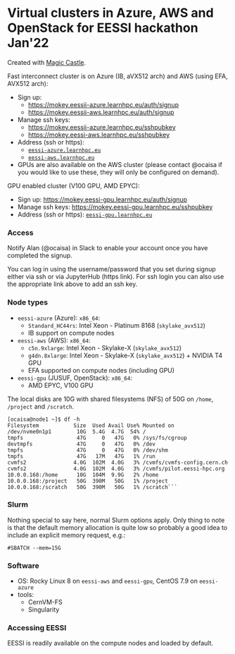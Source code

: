 # Virtual clusters in Azure, AWS and OpenStack for EESSI hackathon Jan'22

Created with [Magic Castle](https://github.com/ComputeCanada/magic_castle).

Fast interconnect cluster is on Azure (IB, aVX512 arch) and AWS (using EFA, AVX512 arch):
* Sign up:
  * https://mokey.eessii-azure.learnhpc.eu/auth/signup
  * https://mokey.eessii-aws.learnhpc.eu/auth/signup  
* Manage ssh keys:
  * https://mokey.eessii-azure.learnhpc.eu/sshpubkey
  * https://mokey.eessi-aws.learnhpc.eu/sshpubkey
* Address (ssh or https):
  * [``eessi-azure.learnhpc.eu``](eessi-azure.learnhpc.eu)
  * [``eessi-aws.learnhpc.eu``](eessi-aws.learnhpc.eu)
* GPUs are also available on the AWS cluster (please contact @ocaisa if you would like to
  use these, they will only be configured on demand).


GPU enabled cluster (V100 GPU, AMD EPYC):

* Sign up:  https://mokey.eessi-gpu.learnhpc.eu/auth/signup  
* Manage ssh keys:  https://mokey.eessi-gpu.learnhpc.eu/sshpubkey
* Address (ssh or https):  [``eessi-gpu.learnhpc.eu``](eessi-gpu.learnhpc.eu)

### Access

Notify Alan (@ocaisa) in Slack to enable your account once you have completed the signup.

You can log in using the username/password that you set during signup either via ssh or
via JupyterHub (https link). For ssh login you can also use the appropriate link above to
add an ssh key.

### Node types

* `eessi-azure` (Azure): ``x86_64``:
  * ``Standard_HC44rs``: Intel Xeon - Platinum 8168 (``skylake_avx512``)
  * IB support on compute nodes
* `eessi-aws` (AWS): ``x86_64``:
  * ``c5n.9xlarge``: Intel Xeon - Skylake-X (``skylake_avx512``)
  * ``g4dn.8xlarge``: Intel Xeon - Skylake-X (``skylake_avx512``) + NVIDIA T4 GPU
  * EFA supported on compute nodes (including GPU)
* `eessi-gpu` (JUSUF, OpenStack): ``x86_64``:
  * AMD EPYC, V100 GPU


The local disks are 10G with shared filesystems (NFS) of 50G on `/home`, `/project` and `/scratch`.
```
[ocaisa@node1 ~]$ df -h
Filesystem           Size  Used Avail Use% Mounted on
/dev/nvme0n1p1        10G  5.4G  4.7G  54% /
tmpfs                 47G     0   47G   0% /sys/fs/cgroup
devtmpfs              47G     0   47G   0% /dev
tmpfs                 47G     0   47G   0% /dev/shm
tmpfs                 47G   17M   47G   1% /run
cvmfs2               4.0G  102M  4.0G   3% /cvmfs/cvmfs-config.cern.ch
cvmfs2               4.0G  102M  4.0G   3% /cvmfs/pilot.eessi-hpc.org
10.0.0.168:/home      10G  104M  9.9G   2% /home
10.0.0.168:/project   50G  390M   50G   1% /project
10.0.0.168:/scratch   50G  390M   50G   1% /scratch```
```

### Slurm

Nothing special to say here, normal Slurm options apply. Only thing to note is that the default memory
allocation is quite low so probably a good idea to include an explicit memory request, e.g.:
```
#SBATCH --mem=15G
```

### Software

* OS: Rocky Linux 8 on `eessi-aws` and `eessi-gpu`, CentOS 7.9 on `eessi-azure`
* tools:
  * CernVM-FS
  * Singularity

### Accessing EESSI

EESSI is readily available on the compute nodes and loaded by default.
